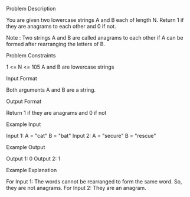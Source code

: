 Problem Description

You are given two lowercase strings A and B each of length N. Return 1 if they are anagrams to each other and 0 if not.

Note : Two strings A and B are called anagrams to each other if A can be formed after rearranging the letters of B.


Problem Constraints

1 <= N <= 105
A and B are lowercase strings


Input Format

Both arguments A and B are a string.


Output Format

Return 1 if they are anagrams and 0 if not


Example Input

Input 1:
A = "cat"
B = "bat"
Input 2:
A = "secure"
B = "rescue"


Example Output

Output 1:
0
Output 2:
1


Example Explanation

For Input 1:
The words cannot be rearranged to form the same word. So, they are not anagrams.
For Input 2:
They are an anagram.